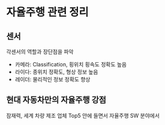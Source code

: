 # 자율주행 관련 정리

## 센서

각센서의 역할과 장단점을 파악

- 카메라: Classification, 횡위치 횡속도 정확도 높음
- 라이다: 종위치 정확도, 형상 정보 높음
- 레이더: 물리적인 정보 정확도 향상

## 현대 자동차만의 자율주행 강점

잠재력, 
세계 차량 제조 업체 Top5 안에 들면서  자율주행 SW 분야에서 